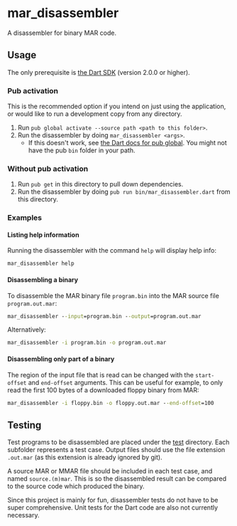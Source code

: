 # mar_disassembler

A disassembler for binary MAR code.

## Usage

The only prerequisite is [the Dart SDK](https://www.dartlang.org/tools/sdk) (version 2.0.0 or higher).

### Pub activation

This is the recommended option if you intend on just using the application, or would like to run a development copy from any directory.

1. Run `pub global activate --source path <path to this folder>`.
2. Run the disassembler by doing `mar_disassembler <args>`.
    - If this doesn't work, see [the Dart docs for pub global](https://www.dartlang.org/tools/pub/cmd/pub-global#running-a-script). You might not have the pub `bin` folder in your path.

### Without pub activation

1. Run `pub get` in this directory to pull down dependencies.
2. Run the disassembler by doing `pub run bin/mar_disassembler.dart` from this directory.

### Examples

#### Listing help information
Running the disassembler with the command `help` will display help info:

```bat
mar_disassembler help
```

#### Disassembling a binary
To disassemble the MAR binary file `program.bin` into the MAR source file `program.out.mar`:

```bat
mar_disassembler --input=program.bin --output=program.out.mar
```

Alternatively:
```bat
mar_disassembler -i program.bin -o program.out.mar
```

#### Disassembling only part of a binary
The region of the input file that is read can be changed with the `start-offset` and `end-offset` arguments. This can be useful for example, to only read the first 100 bytes of a downloaded floppy binary from MAR:

```bat
mar_disassembler -i floppy.bin -o floppy.out.mar --end-offset=100
```

## Testing
Test programs to be disassembled are placed under the [test](./test) directory. Each subfolder represents a test case. Output files should use the file extension `.out.mar` (as this extension is already ignored by git).

A source MAR or MMAR file should be included in each test case, and named `source.(m)mar`. This is so the disassembled result can be compared to the source code which produced the binary.

Since this project is mainly for fun, disassembler tests do not have to be super comprehensive. Unit tests for the Dart code are also not currently necessary.
